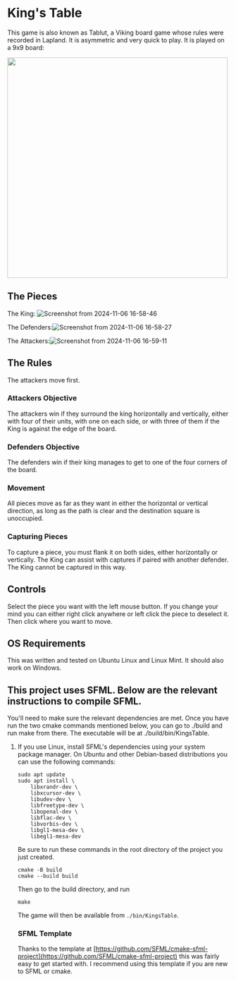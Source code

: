 # King's Table
This game is also known as Tablut, a Viking board game whose rules were recorded in Lapland. It is asymmetric and very quick to play.
It is played on a 9x9 board:

<img src="https://github.com/user-attachments/assets/a36b0351-6ad9-47ed-b752-ab34bb81679d" width="500" height="500">

## The Pieces
The King: ![Screenshot from 2024-11-06 16-58-46](https://github.com/user-attachments/assets/8ba049e9-dfce-464f-a7d9-41b1641f841c)

The Defenders:![Screenshot from 2024-11-06 16-58-27](https://github.com/user-attachments/assets/c07f3d68-ab24-4b01-b0a6-4d8f53be88b4)

The Attackers:![Screenshot from 2024-11-06 16-59-11](https://github.com/user-attachments/assets/7f49f8fa-7d37-40f8-a459-e4fec42e8821)

## The Rules
The attackers move first.
### Attackers Objective
The attackers win if they surround the king horizontally and vertically, either with four of their units, with one on each side, or with three of them if the King is against the edge of the board.
### Defenders Objective
The defenders win if their king manages to get to one of the four corners of the board.
### Movement
All pieces move as far as they want in either the horizontal or vertical direction, as long as the path is clear and the destination square is unoccupied.
### Capturing Pieces
To capture a piece, you must flank it on both sides, either horizontally or vertically. 
The King can assist with captures if paired with another defender. The King cannot be captured in this way.

## Controls
Select the piece you want with the left mouse button. If you change your mind you can either right click anywhere or left click the piece to deselect it. Then click where you want to move.

## OS Requirements
This was written and tested on Ubuntu Linux and Linux Mint. It should also work on Windows. 

## This project uses SFML. Below are the relevant instructions to compile SFML.
You'll need to make sure the relevant dependencies are met. Once you have run the two cmake commands mentioned below, you can go to ./build and run make from there. The executable will be at ./build/bin/KingsTable.

1. If you use Linux, install SFML's dependencies using your system package manager. On Ubuntu and other Debian-based distributions you can use the following commands:
    ```
    sudo apt update
    sudo apt install \
        libxrandr-dev \
        libxcursor-dev \
        libudev-dev \
        libfreetype-dev \
        libopenal-dev \
        libflac-dev \
        libvorbis-dev \
        libgl1-mesa-dev \
        libegl1-mesa-dev
    ```
    Be sure to run these commands in the root directory of the project you just created.

    ```
    cmake -B build
    cmake --build build
    ```
    Then go to the build directory, and run
    ```
    make
    ```
    The game will then be available from ```./bin/KingsTable```.
   ### SFML Template
   Thanks to the template at [https://github.com/SFML/cmake-sfml-project](https://github.com/SFML/cmake-sfml-project) this was fairly easy to get started with. I recommend using this template if you are new to SFML or cmake.
